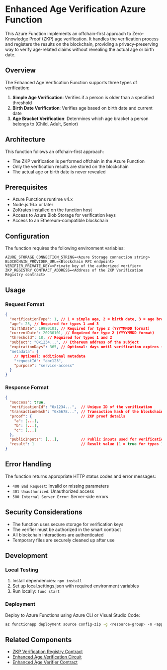 # Enhanced Age Verification Azure Function

This Azure Function implements an offchain-first approach to Zero-Knowledge Proof (ZKP) age verification. It handles the verification process and registers the results on the blockchain, providing a privacy-preserving way to verify age-related claims without revealing the actual age or birth date.

## Overview

The Enhanced Age Verification Function supports three types of verification:

1. **Simple Age Verification**: Verifies if a person is older than a specified threshold
2. **Birth Date Verification**: Verifies age based on birth date and current date
3. **Age Bracket Verification**: Determines which age bracket a person belongs to (Child, Adult, Senior)

## Architecture

This function follows an offchain-first approach:

- The ZKP verification is performed offchain in the Azure Function
- Only the verification results are stored on the blockchain
- The actual age or birth date is never revealed

## Prerequisites

- Azure Functions runtime v4.x
- Node.js 16.x or later
- ZoKrates installed on the function host
- Access to Azure Blob Storage for verification keys
- Access to an Ethereum-compatible blockchain

## Configuration

The function requires the following environment variables:

```
AZURE_STORAGE_CONNECTION_STRING=<Azure Storage connection string>
BLOCKCHAIN_PROVIDER_URL=<Blockchain RPC endpoint>
VERIFIER_PRIVATE_KEY=<Private key of the authorized verifier>
ZKP_REGISTRY_CONTRACT_ADDRESS=<Address of the ZKP Verification Registry contract>
```

## Usage

### Request Format

```json
{
  "verificationType": 1, // 1 = simple age, 2 = birth date, 3 = age bracket
  "age": 25, // Required for types 1 and 3
  "birthDate": 19980101, // Required for type 2 (YYYYMMDD format)
  "currentDate": 20230101, // Required for type 2 (YYYYMMDD format)
  "threshold": 18, // Required for types 1 and 2
  "subject": "0x1234...", // Ethereum address of the subject
  "expirationDays": 365, // Optional: days until verification expires (0 = never)
  "metadata": {
    // Optional: additional metadata
    "requestId": "abc123",
    "purpose": "service-access"
  }
}
```

### Response Format

```json
{
  "success": true,
  "verificationId": "0x1234...",  // Unique ID of the verification
  "transactionHash": "0x5678...", // Transaction hash of the blockchain registration
  "proof": {                      // ZKP proof details
    "a": [...],
    "b": [...],
    "c": [...]
  },
  "publicInputs": [...],          // Public inputs used for verification
  "result": 1                     // Result value (1 = true for types 1-2, 1-3 for age bracket)
}
```

## Error Handling

The function returns appropriate HTTP status codes and error messages:

- `400 Bad Request`: Invalid or missing parameters
- `401 Unauthorized`: Unauthorized access
- `500 Internal Server Error`: Server-side errors

## Security Considerations

- The function uses secure storage for verification keys
- The verifier must be authorized in the smart contract
- All blockchain interactions are authenticated
- Temporary files are securely cleaned up after use

## Development

### Local Testing

1. Install dependencies: `npm install`
2. Set up local.settings.json with required environment variables
3. Run locally: `func start`

### Deployment

Deploy to Azure Functions using Azure CLI or Visual Studio Code:

```bash
az functionapp deployment source config-zip -g <resource-group> -n <app-name> --src <zip-file>
```

## Related Components

- [ZKP Verification Registry Contract](../../../zkp/ZKPVerificationRegistry.sol)
- [Enhanced Age Verification Circuit](../../../circuits/ageVerifier/enhancedAgeCheck.zok)
- [Enhanced Age Verifier Contract](../../../contracts/zkp/EnhancedAgeVerifier.sol)
